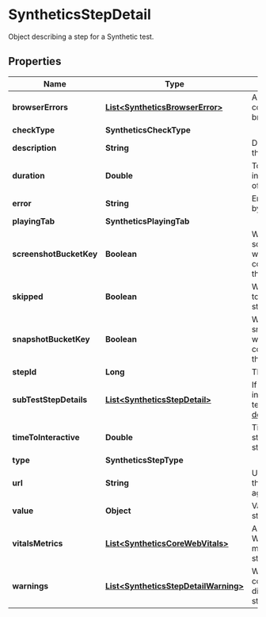 

# SyntheticsStepDetail

Object describing a step for a Synthetic test.

## Properties

Name | Type | Description | Notes
------------ | ------------- | ------------- | -------------
**browserErrors** | [**List&lt;SyntheticsBrowserError&gt;**](SyntheticsBrowserError.md) | Array of errors collected for a browser test. |  [optional]
**checkType** | **SyntheticsCheckType** |  |  [optional]
**description** | **String** | Description of the test. |  [optional]
**duration** | **Double** | Total duration in millisecond of the test. |  [optional]
**error** | **String** | Error returned by the test. |  [optional]
**playingTab** | **SyntheticsPlayingTab** |  |  [optional]
**screenshotBucketKey** | **Boolean** | Whether or not screenshots where collected by the test. |  [optional]
**skipped** | **Boolean** | Whether or not to skip this step. |  [optional]
**snapshotBucketKey** | **Boolean** | Whether or not snapshots where collected by the test. |  [optional]
**stepId** | **Long** | The step ID. |  [optional]
**subTestStepDetails** | [**List&lt;SyntheticsStepDetail&gt;**](SyntheticsStepDetail.md) | If this steps include a sub-test. [Subtests documentation](https://docs.datadoghq.com/synthetics/browser_tests/advanced_options/#subtests). |  [optional]
**timeToInteractive** | **Double** | Time before starting the step. |  [optional]
**type** | **SyntheticsStepType** |  |  [optional]
**url** | **String** | URL to perform the step against. |  [optional]
**value** | **Object** | Value for the step. |  [optional]
**vitalsMetrics** | [**List&lt;SyntheticsCoreWebVitals&gt;**](SyntheticsCoreWebVitals.md) | Array of Core Web Vitals metrics for the step. |  [optional]
**warnings** | [**List&lt;SyntheticsStepDetailWarning&gt;**](SyntheticsStepDetailWarning.md) | Warning collected that didn&#39;t failed the step. |  [optional]



